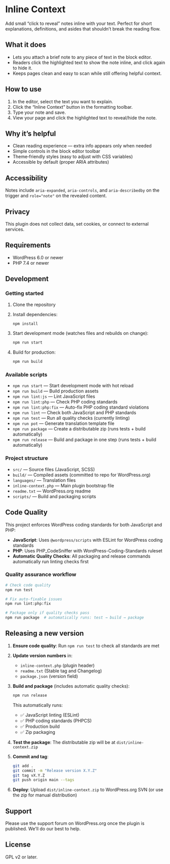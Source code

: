 # Inline Context

Add small “click to reveal” notes inline with your text. Perfect for short explanations, definitions, and asides that shouldn’t break the reading flow.

## What it does

- Lets you attach a brief note to any piece of text in the block editor.
- Readers click the highlighted text to show the note inline, and click again to hide it.
- Keeps pages clean and easy to scan while still offering helpful context.

## How to use

1. In the editor, select the text you want to explain.
2. Click the “Inline Context” button in the formatting toolbar.
3. Type your note and save.
4. View your page and click the highlighted text to reveal/hide the note.

## Why it’s helpful

- Clean reading experience — extra info appears only when needed
- Simple controls in the block editor toolbar
- Theme‑friendly styles (easy to adjust with CSS variables)
- Accessible by default (proper ARIA attributes)

## Accessibility

Notes include `aria-expanded`, `aria-controls`, and `aria-describedby` on the trigger and `role="note"` on the revealed content.

## Privacy

This plugin does not collect data, set cookies, or connect to external services.

## Requirements

- WordPress 6.0 or newer
- PHP 7.4 or newer

## Development

### Getting started

1. Clone the repository
2. Install dependencies:

   ```bash
   npm install
   ```

3. Start development mode (watches files and rebuilds on change):

   ```bash
   npm run start
   ```

4. Build for production:

   ```bash
   npm run build
   ```

### Available scripts

- `npm run start` — Start development mode with hot reload
- `npm run build` — Build production assets
- `npm run lint:js` — Lint JavaScript files
- `npm run lint:php` — Check PHP coding standards
- `npm run lint:php:fix` — Auto-fix PHP coding standard violations
- `npm run lint` — Check both JavaScript and PHP standards
- `npm run test` — Run all quality checks (currently linting)
- `npm run pot` — Generate translation template file
- `npm run package` — Create a distributable zip (runs tests + build automatically)
- `npm run release` — Build and package in one step (runs tests + build automatically)

### Project structure

- `src/` — Source files (JavaScript, SCSS)
- `build/` — Compiled assets (committed to repo for WordPress.org)
- `languages/` — Translation files
- `inline-context.php` — Main plugin bootstrap file
- `readme.txt` — WordPress.org readme
- `scripts/` — Build and packaging scripts

## Code Quality

This project enforces WordPress coding standards for both JavaScript and PHP:

- **JavaScript**: Uses `@wordpress/scripts` with ESLint for WordPress coding standards
- **PHP**: Uses PHP_CodeSniffer with WordPress-Coding-Standards ruleset
- **Automatic Quality Checks**: All packaging and release commands automatically run linting checks first

### Quality assurance workflow

```bash
# Check code quality
npm run test

# Fix auto-fixable issues
npm run lint:php:fix

# Package only if quality checks pass
npm run package  # automatically runs: test → build → package
```

## Releasing a new version

1. **Ensure code quality**: Run `npm run test` to check all standards are met

2. **Update version numbers** in:
   - `inline-context.php` (plugin header)
   - `readme.txt` (Stable tag and Changelog)
   - `package.json` (version field)

3. **Build and package** (includes automatic quality checks):

   ```bash
   npm run release
   ```

   This automatically runs:
   - ✅ JavaScript linting (ESLint)
   - ✅ PHP coding standards (PHPCS)
   - ✅ Production build
   - ✅ Zip packaging

4. **Test the package**: The distributable zip will be at `dist/inline-context.zip`

5. **Commit and tag**:

   ```bash
   git add .
   git commit -m "Release version X.Y.Z"
   git tag vX.Y.Z
   git push origin main --tags
   ```

6. **Deploy**: Upload `dist/inline-context.zip` to WordPress.org SVN (or use the zip for manual distribution)

## Support

Please use the support forum on WordPress.org once the plugin is published. We'll do our best to help.

## License

GPL v2 or later.
